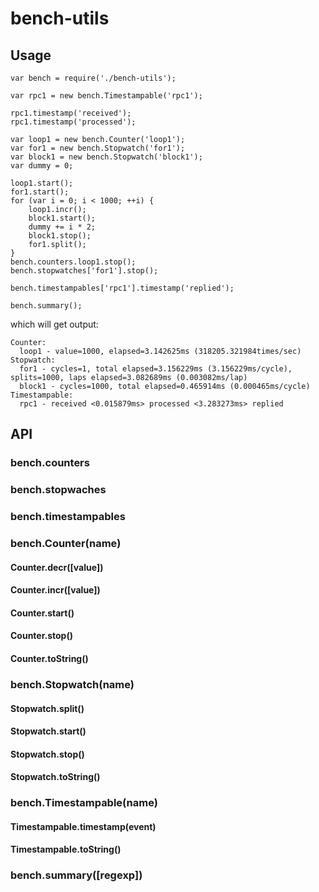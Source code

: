 # bench-utils

## Usage
```
var bench = require('./bench-utils');

var rpc1 = new bench.Timestampable('rpc1');

rpc1.timestamp('received');
rpc1.timestamp('processed');

var loop1 = new bench.Counter('loop1');
var for1 = new bench.Stopwatch('for1');
var block1 = new bench.Stopwatch('block1');
var dummy = 0;

loop1.start();
for1.start();
for (var i = 0; i < 1000; ++i) {
    loop1.incr();
    block1.start();
    dummy += i * 2;
    block1.stop();
    for1.split();
}
bench.counters.loop1.stop();
bench.stopwatches['for1'].stop();

bench.timestampables['rpc1'].timestamp('replied');

bench.summary();
```
which will get output:
```
Counter:
  loop1 - value=1000, elapsed=3.142625ms (318205.321984times/sec)
Stopwatch:
  for1 - cycles=1, total elapsed=3.156229ms (3.156229ms/cycle), splits=1000, laps elapsed=3.082689ms (0.003082ms/lap)
  block1 - cycles=1000, total elapsed=0.465914ms (0.000465ms/cycle)
Timestampable:
  rpc1 - received <0.015879ms> processed <3.283273ms> replied
```

## API
### bench.counters
### bench.stopwaches
### bench.timestampables
### bench.Counter(name)
#### Counter.decr([value])
#### Counter.incr([value])
#### Counter.start()
#### Counter.stop()
#### Counter.toString()
### bench.Stopwatch(name)
#### Stopwatch.split()
#### Stopwatch.start()
#### Stopwatch.stop()
#### Stopwatch.toString()
### bench.Timestampable(name)
#### Timestampable.timestamp(event)
#### Timestampable.toString()
### bench.summary([regexp])
